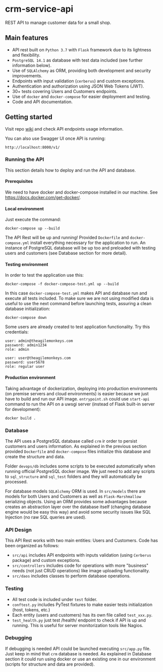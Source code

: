 # crm-service-api
REST API to manage customer data for a small shop.

## Main features

* API rest built on `Python 3.7` with `Flask` framework due to its lightness and flexibility.
* `PostgreSQL 14.1` as database with test data included (see further information below).
* Use of `SQLAlchemy` as ORM, providing both development and security improvements.
* Endpoints with input validation (`cerberus`) and custom exceptions.
* Authentication and authorization using JSON Web Tokens (JWT).
* 30+ tests covering Users and Customers endpoints.
* Use of `docker` and `docker-compose` for easier deployment and testing.
* Code and API documentation.

## Getting started

Visit repo [wiki](https://github.com/dmartinmu/crm-service-api/wiki) and check API endpoints usage information.

You can also use Swagger UI once API is running:
```
http://localhost:8000/v1/
```
### Running the API
This section details how to deploy and run the API and database.

#### Prerequisites

We need to have docker and docker-compose installed in our machine. See https://docs.docker.com/get-docker/.

#### Local environment

Just execute the command:

```
docker-compose up --build
```

The API Rest will be up and running! Provided `Dockerfile` and `docker-compose.yml` install everything necessary for the application to run. An instance of PostgreSQL database will be up too and preloaded with testing users and customers (see Database section for more detail).

#### Testing environment
In order to test the application use this:

```
docker-compose -f docker-compose-test.yml up --build
```

In this case `docker-compose-test.yml` makes API and database run and execute all tests included. To make sure we are not using modified data is useful to use the next command before launching tests, assuring a clean database initialization:

```
docker-compose down
```

Some users are already created to test application functionality. Try this credentials:

```
user: admin@theagilemonkeys.com
password: admin1234
role: admin

user: user@theagilemonkeys.com
password: user5678
role: regular user
```



#### Production environment
Taking advantage of dockerization, deploying into production environments (on premise servers and cloud environments) is easier because we just have to build and run our API image. `entrypoint.sh` could use `start-api` command to run the API on a uwsgi server (instead of Flask built-in server for development):

```
docker build .
```

### Database

The API uses a PostgreSQL database called `crm` ir order to persist customers and users information. As explained in the previous section provided `Dockerfile` and `docker-compose` files initialize this database and create the structure and data.

Folder `devops/db` includes some scripts to be executed automatically when running official PostgreSQL docker image. We just need to add any scripts to `sql_structure` and `sql_test` folders and they will automatically be processed.

For database models `SQLAlchemy` ORM is used. In `src/models` there are models for both Users and Customers as well as `Flask-Marshmallow` serializing objects. Using an ORM provides some advantages because creates an abstraction layer over the database itself (changing database engine would be easy this way) and avoid some security issues like SQL Injection (no raw SQL queries are used).

### API Design
This API Rest works with two main entities: Users and Customers. Code has been organized as follows:

* `src/api` includes API endpoints with inputs validation (using `Cerberus` package) and custom exceptions.
* `src/controllers` includes code for operations with more "business" needs (not just CRUD operations) like image uploading functionality.
* `src/daos` includes classes to perform database operations.

### Testing
* All test code is included under `test` folder.
* `conftest.py` includes PyTest fixtures to make easier tests initialization (host, tokens, etc.)
* Each entity (users and customers) has its own file called `test_xxx.py`.
* `test_health.py` just test /health/ endpoint to check if API is up and running. This is useful for server monitorization tools like Nagios.

### Debugging
If debugging is needed API could be launched executing `src/app.py` file. Just keep in mind that `crm` database is needed. As explained in Database section it could run using docker or use an existing one in our environment (scripts for structure and data are provided).